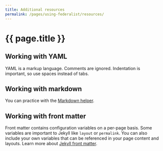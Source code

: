 ```yaml
---
title: Additional resources
permalink: /pages/using-federalist/resources/
---
```

# {{ page.title }}

## Working with YAML

YAML is a markup language. Comments are ignored. Indentation is important, so
use spaces instead of tabs.


## Working with markdown

You can practice with the [Markdown helper](https://markdown-helper.18f.gov/).


## Working with front matter

Front matter contains configuration variables on a per-page basis. Some
variables are important to Jekyll like `layout` or `permalink`. You can also
include your own variables that can be referenced in your page content and
layouts. Learn more about [Jekyll front matter](https://jekyllrb.com/docs/frontmatter/).

